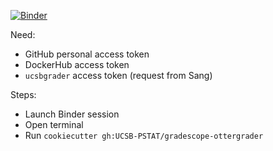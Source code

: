 [![Binder](https://mybinder.org/badge_logo.svg)](https://mybinder.org/v2/gh/UCSB-PSTAT/gradescope-ottergrader/main?urlpath=lab)

Need: 
- GitHub personal access token
- DockerHub access token
- `ucsbgrader` access token (request from Sang)

Steps:
- Launch Binder session
- Open terminal
- Run `cookiecutter gh:UCSB-PSTAT/gradescope-ottergrader`

